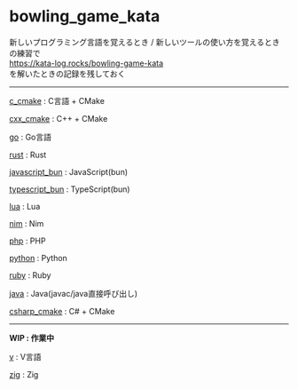 # bowling_game_kata

新しいプログラミング言語を覚えるとき / 新しいツールの使い方を覚えるとき の練習で  
https://kata-log.rocks/bowling-game-kata  
を解いたときの記録を残しておく  

---

[c_cmake](./c_cmake/README.md)  : C言語 + CMake

[cxx_cmake](./cxx_cmake/README.md) : C++ + CMake

[go](./go/README.md) : Go言語

[rust](./rust/README.md) : Rust

[javascript_bun](./javascript_bun/README.md) : JavaScript(bun)

[typescript_bun](./typescript_bun/README.md) : TypeScript(bun)

[lua](./lua/README.md) : Lua

[nim](./nim/README.md) : Nim

[php](./php/README.md) : PHP

[python](./python/README.md) : Python

[ruby](./ruby/README.md) : Ruby

[java](./java/README.md) : Java(javac/java直接呼び出し)

[csharp_cmake](./csharp_cmake/README.md) : C# + CMake

---

**WIP : 作業中**

[v](./v/README.md) : V言語

[zig](./zig/) : Zig

